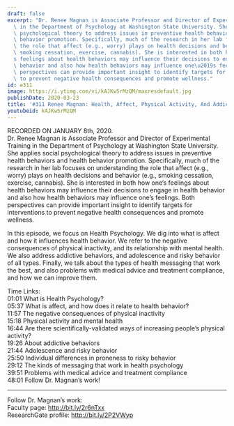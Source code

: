 ```yaml
---
draft: false
excerpt: "Dr. Renee Magnan is Associate Professor and Director of Experimental Training\
  \ in the Department of Psychology at Washington State University. She applies social\
  \ psychological theory to address issues in preventive health behaviors and health\
  \ behavior promotion. Specifically, much of the research in her lab focuses on understanding\
  \ the role that affect (e.g., worry) plays on health decisions and behavior (e.g.,\
  \ smoking cessation, exercise, cannabis). She is interested in both how one\u2019\
  s feelings about health behaviors may influence their decisions to engage in health\
  \ behavior and also how health behaviors may influence one\u2019s feelings. Both\
  \ perspectives can provide important insight to identify targets for interventions\
  \ to prevent negative health consequences and promote wellness."
id: e311
image: https://i.ytimg.com/vi/kAJKw5rMzQM/maxresdefault.jpg
publishDate: 2020-03-23
title: '#311 Renee Magnan: Health, Affect, Physical Activity, And Addiction'
youtubeid: kAJKw5rMzQM
---
```

RECORDED ON JANUARY 8th, 2020.  
Dr. Renee Magnan is Associate Professor and Director of Experimental Training in the Department of Psychology at Washington State University. She applies social psychological theory to address issues in preventive health behaviors and health behavior promotion. Specifically, much of the research in her lab focuses on understanding the role that affect (e.g., worry) plays on health decisions and behavior (e.g., smoking cessation, exercise, cannabis). She is interested in both how one’s feelings about health behaviors may influence their decisions to engage in health behavior and also how health behaviors may influence one’s feelings. Both perspectives can provide important insight to identify targets for interventions to prevent negative health consequences and promote wellness.

In this episode, we focus on Health Psychology. We dig into what is affect and how it influences health behavior. We refer to the negative consequences of physical inactivity, and its relationship with mental health. We also address addictive behaviors, and adolescence and risky behavior of all types. Finally, we talk about the types of health messaging that work the best, and also problems with medical advice and treatment compliance, and how we can improve them.

Time Links:  
01:01  What is Health Psychology?  
05:37  What is affect, and how does it relate to health behavior?  
11:57  The negative consequences of physical inactivity  
15:18  Physical activity and mental health  
16:44  Are there scientifically-validated ways of increasing people’s physical activity?   
19:26  About addictive behaviors  
21:44  Adolescence and risky behavior  
25:50  Individual differences in proneness to risky behavior   
29:12  The kinds of messaging that work in health psychology  
39:51  Problems with medical advice and treatment compliance  
48:01  Follow Dr. Magnan’s work!

---

Follow Dr. Magnan’s work:  
Faculty page: http://bit.ly/2r6nTxx  
ResearchGate profile: http://bit.ly/2P2VWyp
